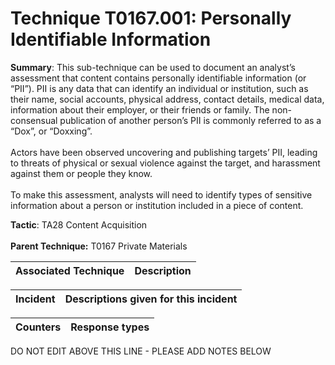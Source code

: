 # Technique T0167.001: Personally Identifiable Information

**Summary**: This sub-technique can be used to document an analyst’s assessment that content contains personally identifiable information (or “PII”). PII is  any data that can identify an individual or institution, such as their name, social accounts, physical address, contact details, medical data, information about their employer, or their friends or family. The non-consensual publication of another person’s PII is commonly referred to as a “Dox”, or “Doxxing”.<br><br>Actors have been observed uncovering and publishing targets’ PII, leading to threats of physical or sexual violence against the target, and harassment against them or people they know.<br><br>To make this assessment, analysts will need to identify types of sensitive information about a person or institution included in a piece of content.

**Tactic**: TA28 Content Acquisition <br><br>**Parent Technique:** T0167 Private Materials


| Associated Technique | Description |
| --------- | ------------------------- |



| Incident | Descriptions given for this incident |
| -------- | -------------------- |



| Counters | Response types |
| -------- | -------------- |


DO NOT EDIT ABOVE THIS LINE - PLEASE ADD NOTES BELOW